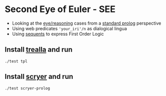 # Second Eye of Euler - SEE

- Looking at the [eye/reasoning](https://github.com/eyereasoner/eye/tree/master/reasoning) cases from a [standard prolog](https://www.scryer.pl/) perspective
- Using web predicates `'your_iri'/n` as dialogical lingua
- Using [sequents](https://github.com/eyereasoner/eye/blob/master/see/beetle6.pl) to express First Order Logic

## Install [trealla](https://github.com/trealla-prolog/trealla#building) and run
```
./test tpl
```
## Install [scryer](https://github.com/mthom/scryer-prolog#installing-scryer-prolog) and run
```
./test scryer-prolog
```
